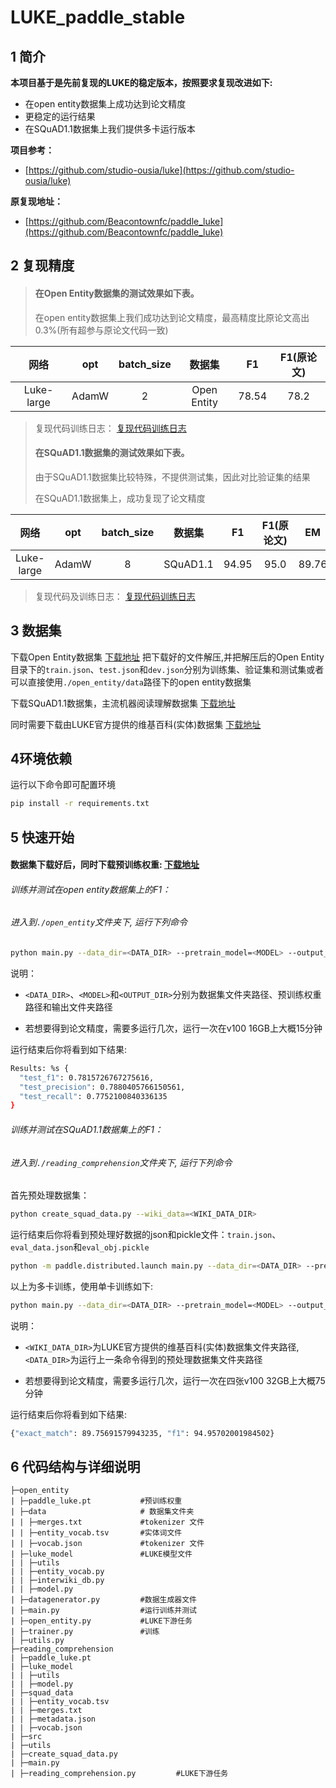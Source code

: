# LUKE_paddle_stable

## 1 简介 

**本项目基于是先前复现的LUKE的稳定版本，按照要求复现改进如下:**

- 在open entity数据集上成功达到论文精度
- 更稳定的运行结果
- 在SQuAD1.1数据集上我们提供多卡运行版本

**项目参考：**
- [https://github.com/studio-ousia/luke](https://github.com/studio-ousia/luke)

**原复现地址：**
- [https://github.com/Beacontownfc/paddle_luke](https://github.com/Beacontownfc/paddle_luke)

## 2 复现精度
>#### 在Open Entity数据集的测试效果如下表。
>在open entity数据集上我们成功达到论文精度，最高精度比原论文高出0.3%(所有超参与原论文代码一致)

|网络 |opt|batch_size|数据集|F1|F1(原论文)|
| :---: | :---: | :---: | :---: | :---: | :---: |
|Luke-large|AdamW|2|Open Entity|78.54|78.2|

>复现代码训练日志：
[复现代码训练日志](open_entity/train.log)
>
>#### 在SQuAD1.1数据集的测试效果如下表。
>由于SQuAD1.1数据集比较特殊，不提供测试集，因此对比验证集的结果
>
>在SQuAD1.1数据集上，成功复现了论文精度

|网络 |opt|batch_size|数据集|F1|F1(原论文)|EM|EM(原论文)
| :---: | :---: | :---: | :---: | :---: | :---: | :---: |:---: |
|Luke-large|AdamW|8|SQuAD1.1|94.95|95.0|89.76|89.8

>复现代码及训练日志：
[复现代码训练日志](squad_train.log)
>
## 3 数据集
下载Open Entity数据集
[下载地址](https://cloud.tsinghua.edu.cn/f/6ec98dbd931b4da9a7f0/)
把下载好的文件解压,并把解压后的Open Entity目录下的`train.json`、`test.json`和`dev.json`分别为训练集、验证集和测试集或者可以直接使用`./open_entity/data`路径下的open entity数据集

下载SQuAD1.1数据集，主流机器阅读理解数据集
[下载地址](https://data.deepai.org/squad1.1.zip)

同时需要下载由LUKE官方提供的维基百科(实体)数据集
[下载地址](https://drive.google.com/file/d/129tDJ3ev6IdbJiKOmO6GTgNANunhO_vt/view)

## 4环境依赖
运行以下命令即可配置环境
```bash
pip install -r requirements.txt
```

## 5 快速开始
#### 数据集下载好后，同时下载预训练权重: [下载地址](https://aistudio.baidu.com/aistudio/datasetdetail/123707)

###### 训练并测试在open entity数据集上的F1：
###### 进入到`./open_entity`文件夹下, 运行下列命令
```bash
python main.py --data_dir=<DATA_DIR> --pretrain_model=<MODEL> --output_dir=<OUTPUT_DIR> 2>&1 | tee train.log
```

说明：

- `<DATA_DIR>`、`<MODEL>`和`<OUTPUT_DIR>`分别为数据集文件夹路径、预训练权重路径和输出文件夹路径

- 若想要得到论文精度，需要多运行几次，运行一次在v100 16GB上大概15分钟

运行结束后你将看到如下结果:
```bash
Results: %s {
  "test_f1": 0.7815726767275616,
  "test_precision": 0.7880405766150561,
  "test_recall": 0.7752100840336135
}
```

###### 训练并测试在SQuAD1.1数据集上的F1：
###### 进入到`./reading_comprehension`文件夹下, 运行下列命令

首先预处理数据集：
```bash
python create_squad_data.py --wiki_data=<WIKI_DATA_DIR>
```
运行结束后你将看到预处理好数据的json和pickle文件：`train.json`、`eval_data.json`和`eval_obj.pickle`

```bash
python -m paddle.distributed.launch main.py --data_dir=<DATA_DIR> --pretrain_model=<MODEL> --output_dir=<OUTPUT_DIR> 2>&1 | tee train.log
```

以上为多卡训练，使用单卡训练如下:
```bash
python main.py --data_dir=<DATA_DIR> --pretrain_model=<MODEL> --output_dir=<OUTPUT_DIR> 2>&1 | tee train.log
```
说明： 

- `<WIKI_DATA_DIR>`为LUKE官方提供的维基百科(实体)数据集文件夹路径, `<DATA_DIR>`为运行上一条命令得到的预处理数据集文件夹路径

- 若想要得到论文精度，需要多运行几次，运行一次在四张v100 32GB上大概75分钟

运行结束后你将看到如下结果:
```bash
{"exact_match": 89.75691579943235, "f1": 94.95702001984502}
```



## 6 代码结构与详细说明
```
├─open_entity
| ├─paddle_luke.pt           #预训练权重
| ├─data                     # 数据集文件夹
| | ├─merges.txt             #tokenizer 文件
| | ├─entity_vocab.tsv       #实体词文件
| | ├─vocab.json             #tokenizer 文件
| ├─luke_model               #LUKE模型文件
| | ├─utils
| | ├─entity_vocab.py
| | ├─interwiki_db.py
| | ├─model.py   
| ├─datagenerator.py         #数据生成器文件
| ├─main.py                  #运行训练并测试
| ├─open_entity.py           #LUKE下游任务
| ├─trainer.py               #训练
| ├─utils.py                   
├─reading_comprehension
| ├─paddle_luke.pt           
| ├─luke_model
| | ├─utils
| | ├─model.py
| ├─squad_data
| | ├─entity_vocab.tsv
| | ├─merges.txt
| | ├─metadata.json
| | ├─vocab.json
| ├─src
| ├─utils
| ├─create_squad_data.py
| ├─main.py
| ├─reading_comprehension.py         #LUKE下游任务                                       
```